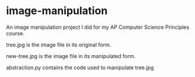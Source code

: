 # image-manipulation
An image manipulation project I did for my AP Computer Science Principles course.


tree.jpg is the image file in its original form.

new-tree.jpg is the image file in its manipulated form.

abstraction.py contains the code used to manipulate tree.jpg
